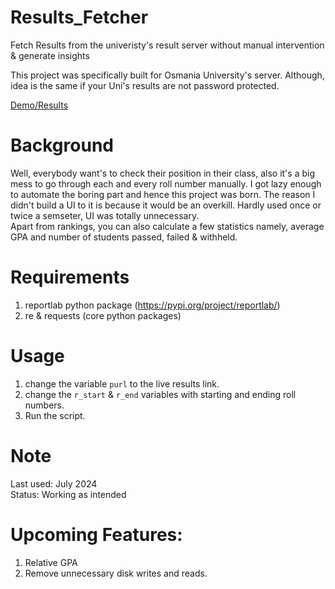 # Results_Fetcher
Fetch Results from the univeristy's result server without manual intervention &amp; generate insights

This project was specifically built for Osmania University's server.
Although, idea is the same if your Uni's results are not password protected.

[Demo/Results](https://github.com/user-attachments/files/18002560/output.pdf)

# Background

Well, everybody want's to check their position in their class, also it's a big mess to go through each and every roll number manually.
I got lazy enough to automate the boring part and hence this project was born.
The reason I didn't build a UI to it is because it would be an overkill.
Hardly used once or twice a semseter, UI was totally unnecessary. \
Apart from rankings, you can also calculate a few statistics namely, average GPA and number of students passed, failed & withheld.


# Requirements
1. reportlab python package (https://pypi.org/project/reportlab/)
2. re & requests (core python packages)

# Usage
1. change the variable `purl` to the live results link.
2. change the `r_start` & `r_end` variables with starting and ending roll numbers.
3. Run the script.

# Note
Last used: July 2024 \
Status: Working as intended

# Upcoming Features:
1. Relative GPA
2. Remove unnecessary disk writes and reads.
